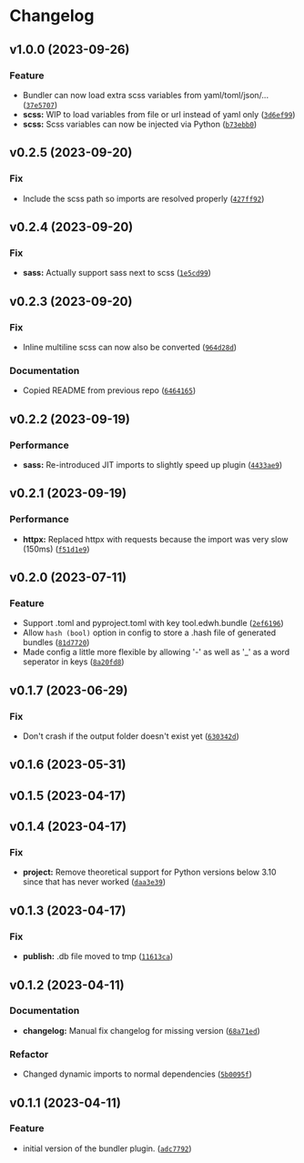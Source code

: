 # Changelog

<!--next-version-placeholder-->

## v1.0.0 (2023-09-26)
### Feature
* Bundler can now load extra scss variables from yaml/toml/json/... ([`37e5707`](https://github.com/educationwarehouse/edwh-bundler-plugin/commit/37e57075d6c49168b759e292223abdae020145da))
* **scss:** WIP to load variables from file or url instead of yaml only ([`3d6ef99`](https://github.com/educationwarehouse/edwh-bundler-plugin/commit/3d6ef9904aa01a6110def2faf39e4260deed3aeb))
* **scss:** Scss variables can now be injected via Python ([`b73ebb0`](https://github.com/educationwarehouse/edwh-bundler-plugin/commit/b73ebb0d0b17bb3166e9cf41c2ee948008a175f0))

## v0.2.5 (2023-09-20)
### Fix
* Include the scss path so imports are resolved properly ([`427ff92`](https://github.com/educationwarehouse/edwh-bundler-plugin/commit/427ff92ae5479c5585733d05ec2acfa66f52a952))

## v0.2.4 (2023-09-20)
### Fix
* **sass:** Actually support sass next to scss ([`1e5cd99`](https://github.com/educationwarehouse/edwh-bundler-plugin/commit/1e5cd9985c8a9fee45bce46c64b1fa9b0b019c57))

## v0.2.3 (2023-09-20)
### Fix
* Inline multiline scss can now also be converted ([`964d28d`](https://github.com/educationwarehouse/edwh-bundler-plugin/commit/964d28d701782913be46b4f6b41b2a045873c99d))

### Documentation
* Copied README from previous repo ([`6464165`](https://github.com/educationwarehouse/edwh-bundler-plugin/commit/64641658cca6be8b957eb49afe706487a3a28ca0))

## v0.2.2 (2023-09-19)
### Performance
* **sass:** Re-introduced JIT imports to slightly speed up plugin ([`4433ae9`](https://github.com/educationwarehouse/edwh-bundler-plugin/commit/4433ae9cb3075e0ceb8b06ca7b09845b960aac89))

## v0.2.1 (2023-09-19)
### Performance
* **httpx:** Replaced httpx with requests because the import was very slow (150ms) ([`f51d1e9`](https://github.com/educationwarehouse/edwh-bundler-plugin/commit/f51d1e9dfe89bd6caa4ac782f09414d63beaa151))

## v0.2.0 (2023-07-11)
### Feature
* Support .toml and pyproject.toml with key tool.edwh.bundle ([`2ef6196`](https://github.com/educationwarehouse/edwh-bundler-plugin/commit/2ef6196264b7703cb73c28ce0bb56ce4bb498447))
* Allow `hash (bool)` option in config to store a .hash file of generated bundles ([`81d7720`](https://github.com/educationwarehouse/edwh-bundler-plugin/commit/81d7720ef6b50626542730ba511ecd3463e477ef))
* Made config a little more flexible by allowing '-' as well as '_' as a word seperator in keys ([`8a20fd8`](https://github.com/educationwarehouse/edwh-bundler-plugin/commit/8a20fd83e02e11153d36c623d8b214e0aa5f95b1))

## v0.1.7 (2023-06-29)
### Fix
* Don't crash if the output folder doesn't exist yet ([`630342d`](https://github.com/educationwarehouse/edwh-bundler-plugin/commit/630342dd149a0120cd003c6c09d7f1238797d3a5))

## v0.1.6 (2023-05-31)


## v0.1.5 (2023-04-17)


## v0.1.4 (2023-04-17)
### Fix
* **project:** Remove theoretical support for Python versions below 3.10 since that has never worked ([`daa3e39`](https://github.com/educationwarehouse/edwh-bundler-plugin/commit/daa3e39abe7627a09c93ccfeb42e164612c14b6c))

## v0.1.3 (2023-04-17)
### Fix
* **publish:** .db file moved to tmp ([`11613ca`](https://github.com/educationwarehouse/edwh-bundler-plugin/commit/11613caab17da02526358c5291a3f737c6d4b859))

## v0.1.2 (2023-04-11)
### Documentation
* **changelog:** Manual fix changelog for missing version ([`68a71ed`](https://github.com/educationwarehouse/edwh-bundler-plugin/commit/68a71ed76ae53d758f45aca70fa2a61bbbff5a9d))
### Refactor
* Changed dynamic imports to normal dependencies ([`5b0095f`](https://github.com/educationwarehouse/edwh-bundler-plugin/commit/5b0095f9121a92e1573415e08461561a8bd0e023))

## v0.1.1 (2023-04-11)
### Feature
* initial version of the bundler plugin. ([`adc7792`](https://github.com/educationwarehouse/edwh-bundler-plugin/commit/adc7792b8bbe2ee2e9326377f54f4010aa94d69c))
